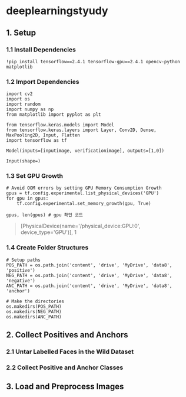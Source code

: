 # deeplearningstyudy

## 1. Setup
### 1.1 Install Dependencies 
```
!pip install tensorflow==2.4.1 tensorflow-gpu==2.4.1 opencv-python matplotlib
```
### 1.2 Import Dependencies
```
import cv2
import os
import random
import numpy as np
from matplotlib import pyplot as plt
```
```
from tensorflow.keras.models import Model
from tensorflow.keras.layers import Layer, Conv2D, Dense, MaxPooling2D, Input, Flatten
import tensorflow as tf
```
```
Model(inputs=[inputimage, verificationimage], outputs=[1,0])
```
```
Input(shape=)
```
### 1.3 Set GPU Growth
```
# Avoid OOM errors by setting GPU Memory Consumption Growth
gpus = tf.config.experimental.list_physical_devices('GPU')
for gpu in gpus:
    tf.config.experimental.set_memory_growth(gpu, True)
```
```
gpus, len(gpus) # gpu 확인 코드
```
> [PhysicalDevice(name='/physical_device:GPU:0', device_type='GPU')], 1 

### 1.4 Create Folder Structures
```
# Setup paths
POS_PATH = os.path.join('content', 'drive', 'MyDrive', 'data8', 'positive')
NEG_PATH = os.path.join('content', 'drive', 'MyDrive', 'data8', 'negative')
ANC_PATH = os.path.join('content', 'drive', 'MyDrive', 'data8', 'anchor')
```
```
# Make the directories
os.makedirs(POS_PATH)
os.makedirs(NEG_PATH)
os.makedirs(ANC_PATH)
```

## 2. Collect Positives and Anchors
### 2.1 Untar Labelled Faces in the Wild Dataset
### 2.2 Collect Positive and Anchor Classes
## 3. Load and Preprocess Images
